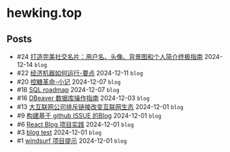 # hewking.top
## Posts
- #24 [打造完美社交名片：用户名、头像、背景图和个人简介终极指南](articles/24.md) 2024-12-14 `blog`
- #22 [经济机器如何运行-要点](articles/22.md) 2024-12-11 `blog`
- #20 [控糖革命-小记](articles/20.md) 2024-12-07 `blog`
- #18 [SQL roadmap](articles/18.md) 2024-12-07 `blog`
- #16 [DBeaver 数据库操作指南](articles/16.md) 2024-12-03 `blog`
- #13 [大互联网公司排斥链接改变互联网生态](articles/13.md) 2024-12-01 `blog`
- #9 [构建基于 github ISSUE 的Blog](articles/9.md) 2024-12-01 `blog`
- #6 [React Blog 项目实践](articles/6.md) 2024-12-01 `blog`
- #3 [blog test](articles/3.md) 2024-12-01 `blog`
- #1 [windsurf 项目提示](articles/1.md) 2024-12-01 `blog`
